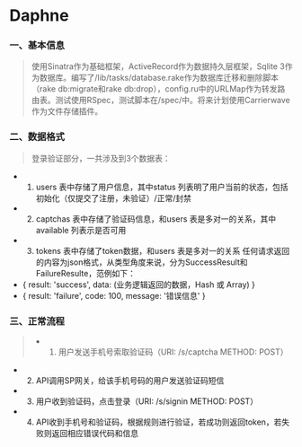 Daphne
======

### 一、基本信息

>    使用Sinatra作为基础框架，ActiveRecord作为数据持久层框架，Sqlite 3作为数据库。编写了/lib/tasks/database.rake作为数据库迁移和删除脚本（rake db:migrate和rake db:drop），config.ru中的URLMap作为转发路由表。测试使用RSpec，测试脚本在/spec/中。将来计划使用Carrierwave作为文件存储插件。

### 二、数据格式

>    登录验证部分，一共涉及到3个数据表：
*    1. users 表中存储了用户信息，其中status 列表明了用户当前的状态，包括初始化（仅提交了注册，未验证）/正常/封禁
*    2. captchas 表中存储了验证码信息，和users 表是多对一的关系，其中available 列表示是否可用
*    3. tokens 表中存储了token数据，和users 表是多对一的关系
    任何请求返回的内容为json格式，从类型角度来说，分为SuccessResult和FailureResulte，范例如下：
*    { result: 'success', data: (业务逻辑返回的数据，Hash 或 Array) }
*    { result: 'failure', code: 100, message: '错误信息' }

### 三、正常流程

> *    1. 用户发送手机号索取验证码（URI: /s/captcha METHOD: POST）
*    2. API调用SP网关，给该手机号码的用户发送验证码短信
*    3. 用户收到验证码，点击登录（URI: /s/signin METHOD: POST）
*    4. API收到手机号和验证码，根据规则进行验证，若成功则返回token，若失败则返回相应错误代码和信息
